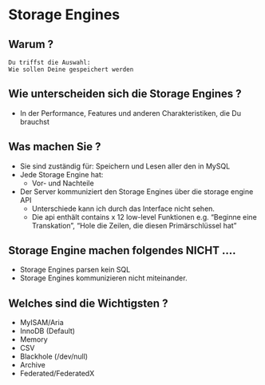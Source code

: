 # Storage Engines 

## Warum ?

```
Du triffst die Auswahl:
Wie sollen Deine gespeichert werden
```

## Wie unterscheiden sich die Storage Engines ?

  * In der Performance, Features und anderen Charakteristiken, die Du brauchst 

## Was machen Sie ?

  * Sie sind zuständig für: Speichern und Lesen aller den in MySQL
  * Jede Storage Engine hat:
    * Vor- und Nachteile  
  * Der Server kommuniziert den Storage Engines über die storage engine API 
    * Unterschiede kann ich durch das Interface nicht sehen.
    * Die api enthält contains x 12 low-level Funktionen e.g. “Beginne eine Transkation”, “Hole die Zeilen, die diesen Primärschlüssel hat”

## Storage Engine machen folgendes NICHT ....

  * Storage Engines parsen kein SQL
  * Storage Engines kommunizieren nicht miteinander.

## Welches sind die Wichtigsten ?

  * MyISAM/Aria
  * InnoDB (Default) 
  * Memory
  * CSV
  * Blackhole (/dev/null)
  * Archive
  * Federated/FederatedX
